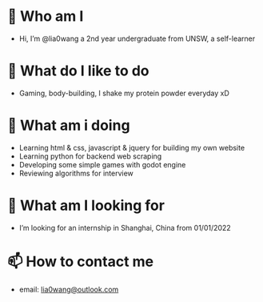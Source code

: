 # 👋  Who am I
- Hi, I’m @lia0wang a 2nd year undergraduate from UNSW, a self-learner
# 👀  What do I like to do
- Gaming, body-building, I shake my protein powder everyday xD
# 🌱  What am i doing
- Learning html & css, javascript & jquery for building my own website
- Learning python for backend web scraping
- Developing some simple games with godot engine
- Reviewing algorithms for interview
# 💞️  What am I looking for
- I’m looking for an internship in Shanghai, China from 01/01/2022
# 📫  How to contact me
- email: lia0wang@outlook.com

<!---
lia0wang/lia0wang is a ✨ special ✨ repository because its `README.md` (this file) appears on your GitHub profile.
You can click the Preview link to take a look at your changes.
--->
